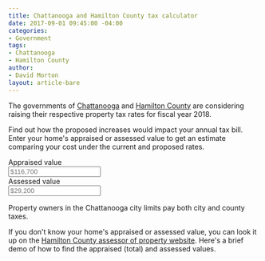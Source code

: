 ```yaml
---
title: Chattanooga and Hamilton County tax calculator
date: 2017-09-01 09:45:00 -04:00
categories:
- Government
tags:
- Chattanooga
- Hamilton County
author:
- David Morton
layout: article-bare
---
```


The governments of [Chattanooga](http://www.timesfreepress.com/news/local/story/2017/aug/01/chattanooga-property-tax-rate-may-drop-bills-are-expected-increase/441422/) and [Hamilton County](http://www.timesfreepress.com/news/breakingnews/story/2017/aug/29/county-mayor-raising-property-taxes/446110/) are considering raising their respective property tax rates for fiscal year 2018.

Find out how the proposed increases would impact your annual tax bill. Enter your home's appraised or assessed value to get an estimate comparing your cost under the current and proposed rates.

<div class="grid" style="margin-bottom:15px;">
 <div class="half">
   <label for="appraisedValue">Appraised value</label>
   <br>
   <input type="text" id="appraisedValue" name="appraisedValue" placeholder="$116,700">
 </div>
 <div class="half">
   <label for="assessedValue">Assessed value</label>
   <br>
   <input type="text" id="assessedValue" name="assessedValue" placeholder="$29,200">
 </div>
</div>

<figure id="taxgraph"></figure>

Property owners in the Chattanooga city limits pay both city and county taxes.

If you don't know your home's appraised or assessed value, you can look it up on the [Hamilton County assessor of property website](http://assessor.hamiltontn.gov/). Here's a brief demo of how to find the appraised (total) and assessed values.

<script src="//d3js.org/d3.v4.min.js"></script>

<script>
function Property(t,e){this.appraisal=t||4*e||0,this.assessment=e||.25*t||0,this.currentBill=function(){return this.calculateCombinedTaxBill("current")},this.proposedBill=function(){return this.calculateCombinedTaxBill("proposed")},this.calculateCombinedTaxBill=function(t){var e=taxrates[t];return this.assessment*e/100}}function TaxBillGraph(){function t(t){d.selectAll("*").remove();var e=d.selectAll("g.row").data(t);e.exit().remove(),e.enter().append("g").attr("class",function(t){return"row "+t.type}).attr("transform",function(t){return"translate("+[0,c(t.type)]+")"}).merge(e);var r=d.selectAll("g.row").selectAll("g.bargroup").data(function(t){return p.map(function(e){return{key:e,value:t[e]}})});r.exit().remove(),r.enter().append("g").attr("class",function(t){return"bargroup "+t.key}).attr("transform",function(t){return"translate("+[o.left,f(t.key)]+")"}).merge(r),d3.selectAll("g.bargroup").call(function(t){t.append("rect"),t.append("text")}),d3.selectAll("g.bargroup text").attr("x",function(t){return u(t.value)}).attr("y",f.bandwidth()/2).attr("dx",-4).attr("alignment-baseline","middle").attr("text-anchor","end").attr("fill","white").text(function(t){return d3.format("$,")(t.value)}),d3.selectAll("g.bargroup rect").attr("x",0).attr("y",0).attr("height",f.bandwidth()).attr("fill",function(t){return g(t.key)}).attr("width",function(t){return u(t.value)}),d3.selectAll("g.row").append("text").call(function(t){t.attr("x",o.left).attr("fill","#444").text(function(t){switch(t.type){case"median":return"Median city taxbill";case"city":return"City and county";case"county":return"County only"}}),a?t.attr("y",-4):t.attr("x",o.left).attr("y",c.bandwidth()/2).attr("dx",-4).attr("text-anchor","end").attr("alignment-baseline","middle")}),d3.selectAll("g.row:first-of-type g.bargroup").append("text").attr("class","rate-label").attr("x",function(t){return u(t.value)}).attr("y",f.bandwidth()/2).attr("dx",4).attr("alignment-baseline","middle").attr("text-anchor","start").attr("fill","#444").text(function(t){return"current"==t.key?"Current rate":"Proposed"}),d3.selectAll("text").attr("font-size","12px")}var e=[{type:"city",current:3416,proposed:3581},{type:"county",current:1543,proposed:1617},{type:"median",current:1330,proposed:1472}],r=document.querySelector("#taxgraph"),a=+r.offsetWidth<600,n=a?{width:2,height:1.5}:{width:2,height:1},o={top:10,right:10,bottom:10,left:a?10:115},l=r.offsetWidth-o.left-o.right,i=Math.round(n.height/n.width*l)-o.top-o.bottom,s=d3.select(r).append("svg").attr("width",l+o.left+o.right).attr("height",i+o.top+o.bottom);s.append("style").text('text{font-family:"Merriweather Sans", -apple-system, BlinkMacSystemFont, "Segoe UI", Roboto, Helvetica, Arial, sans-serif, "Apple Color Emoji", "Segoe UI Emoji", "Segoe UI Symbol";color:#444;');var d=s.append("g").attr("transform","translate("+[0,o.top]+")"),p=["current","proposed"],u=d3.scaleLinear().domain([0,6e3]).range([0,l]),c=d3.scaleBand().padding(.3).domain(e.map(function(t){return t.type})).rangeRound([0,i]),f=d3.scaleBand().domain(p).paddingInner(.1).rangeRound([0,c.bandwidth()]),g=d3.scaleOrdinal().range(["#3b71e8","#8dbb44"]).domain(f.domain());this.update=function(r){for(var a=e.length-1;a>=0;a--)"city"==e[a].type?e[a]=r:"county"==e[a].type&&(e[a]={type:"county",current:Math.round(.451667*r.current),proposed:Math.round(.4515885*r.proposed)});r.proposed>6e3?u.domain([0,r.proposed+.2*r.proposed+150]):r.proposed<1e3?u.domain([0,2e3]):u.domain([0,6e3]),t(e),r.proposed<2e3?(d3.selectAll("g.row:not(:last-of-type) g.bargroup text").attr("text-anchor","start").attr("dx",4).attr("fill","#444"),d3.selectAll("text.rate-label").attr("dx",50)):r.proposed>8e3&&d3.selectAll("g.row:last-of-type g.bargroup text").attr("text-anchor","start").attr("dx",4).attr("fill","#444")},this.draw=function(){t(e),d3.selectAll("g.row:not(:last-of-type) rect").attr("fill-opacity","0.25")}}Number.prototype.formatMoney=function(t,e,r){var a=this,t=isNaN(t=Math.abs(t))?2:t,e=void 0==e?".":e,r=void 0==r?",":r,n=a<0?"-":"",o=String(parseInt(a=Math.abs(Number(a)||0).toFixed(t))),l=(l=o.length)>3?l%3:0;return"$"+n+(l?o.substr(0,l)+r:"")+o.substr(l).replace(/(\d{3})(?=\d)/g,"$1"+r)+(t?e+Math.abs(a-o).toFixed(t).slice(2):"")},String.prototype.formatMoney=function(){return Number(this.replace(/[^0-9\.]+/g,""))};var taxrates={current:4.5549,proposed:5.0422},appraisedValue=document.querySelector("#appraisedValue"),assessedValue=document.querySelector("#assessedValue"),textInputs=[appraisedValue,assessedValue],graph=new TaxBillGraph;graph.draw();for(var i=0;i<textInputs.length;i++)textInputs[i].addEventListener("keyup",function(t){var e=t.target.value.formatMoney(),r="appraisedValue"==t.target.id?new Property(e):new Property(null,e);r.assessment>0&&(graph.update({type:"city",current:Math.round(r.currentBill()),proposed:Math.round(r.proposedBill())}),"appraisedValue"==t.target.id?assessedValue.value=r.assessment.formatMoney(0):appraisedValue.value=r.appraisal.formatMoney(0))});
</script>